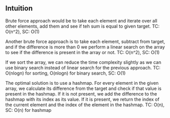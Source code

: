 ## Intuition

Brute force approach would be to take each element and iterate over all other elements, add them and see if teh sum is equal to given target. TC: O(n^2), SC: O(1)

Another brute force approach is to take each element, subtract from target, and if the difference is more than 0 we perform a linear search on the array to see if the difference is present in the array or not. TC: O(n^2), SC: O(1)

If we sort the array, we can reduce the time complexity slightly as we can use binary search instead of linear search for the previous approach. TC: O(nlogn) for sorting, O(nlogn) for binary search, SC: O(1)

The optimal solution is to use a hashmap. For every element in the given array, we calculate its difference from the target and check if that value is present in the hashmap. If it is not present, we add the difference to the hashmap with its index as its value. If it is present, we return the index of the current element and the index of the element in the hashmap. TC: O(n), SC: O(n) for hashmap

